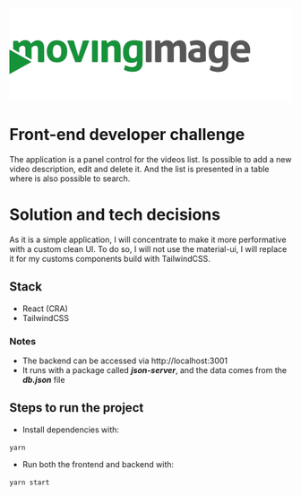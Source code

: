 ![movingimage](./assets/00-mi-logo.png)

# Front-end developer challenge

The application is a panel control for the videos list. Is possible to add a new video description, edit and delete it. And the list is presented in a table where is also possible to search.

# Solution and tech decisions

As it is a simple application, I will concentrate to make it more performative with a custom clean UI.
To do so, I will not use the material-ui, I will replace it for my customs components build with TailwindCSS.

## Stack

- React (CRA)
- TailwindCSS

### Notes

- The backend can be accessed via http://localhost:3001
- It runs with a package called **_json-server_**, and the data comes from the **_db.json_** file

## Steps to run the project

- Install dependencies with:

`yarn`

- Run both the frontend and backend with:

`yarn start`
